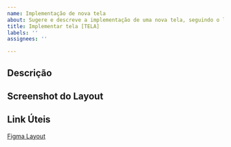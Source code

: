 ```yaml
---
name: Implementação de nova tela
about: Sugere e descreve a implementação de uma nova tela, seguindo o layout do Figma
title: Implementar tela [TELA]
labels: ''
assignees: ''

---
```


## Descrição

<!-- breve descrição da tela -->

## Screenshot do Layout

<!-- screenshot do layout da tela no figma -->

## Link Úteis
[Figma Layout](https://www.figma.com/file/PhkO37jz3ofCHwc1pHtPyz/PESCARTE?node-id=386%3A7639&t=StgXX0fySXdj72Oo-1)
